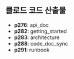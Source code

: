 ## 클로드 코드 산출물
- **p276**: api_doc
- **p282**: getting_started
- **p283**: architecture
- **p288**: code_doc_sync
- **p291**: runbook

